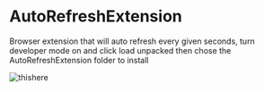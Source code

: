 # AutoRefreshExtension
 Browser extension that will auto refresh every given seconds, turn developer mode on and click load unpacked then chose the AutoRefreshExtension folder to install
 
![thishere](https://github.com/user-attachments/assets/f082fbd0-b53e-4457-a1d9-228dc242f38b)
